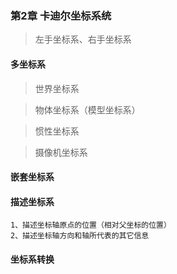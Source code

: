 ### 第2章 卡迪尔坐标系统
> 左手坐标系、右手坐标系
#### 多坐标系
> 世界坐标系

> 物体坐标系（模型坐标系）

> 惯性坐标系

> 摄像机坐标系
#### 嵌套坐标系
#### 描述坐标系
```
1、描述坐标轴原点的位置（相对父坐标的位置）
2、描述坐标轴方向和轴所代表的其它信息
```
#### 坐标系转换
